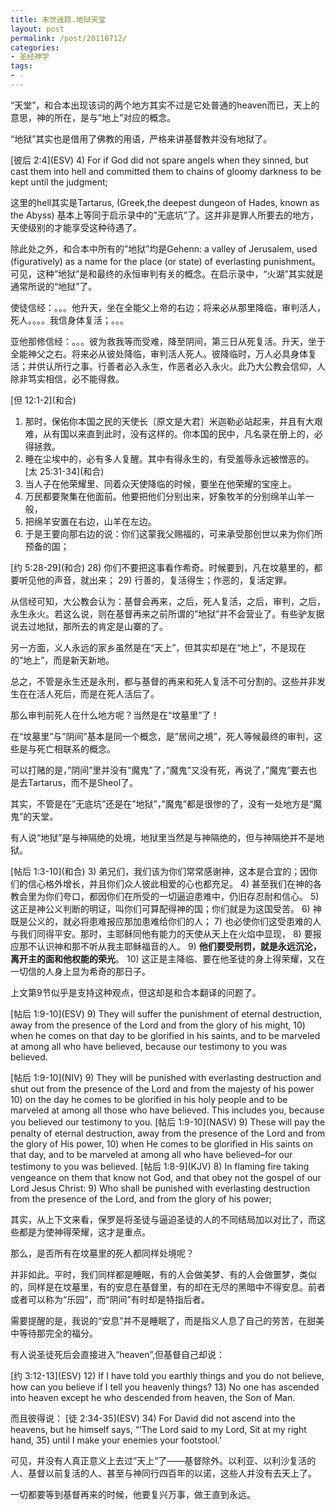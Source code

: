 ```yaml
---
title: 末世迷踪.地狱天堂
layout: post
permalink: /post/20110712/
categories:
- 圣经神学
tags:
- ☆
---
```


“天堂”，和合本出现该词的两个地方其实不过是它处普通的heaven而已，天上的意思，神的所在，是与”地上”对应的概念。

“地狱”其实也是借用了佛教的用语，严格来讲基督教并没有地狱了。

>
\[彼后 2:4\](ESV)
4) For if God did not spare angels when they sinned, but cast them into hell and committed them to chains of gloomy darkness to be kept until the judgment;

这里的hell其实是Tartarus, (Greek,the deepest dungeon of Hades, known as the Abyss) 基本上等同于启示录中的”无底坑”了。这并非是罪人所要去的地方，天使级别的才能享受这种待遇了。

除此处之外，和合本中所有的”地狱”均是Gehenn: a valley of Jerusalem, used (figuratively) as a name for the place (or state) of everlasting punishment。可见，这种”地狱”是和最终的永恒审判有关的概念。在启示录中，“火湖”其实就是通常所说的“地狱”了。
>
使徒信经：。。。他升天，坐在全能父上帝的右边；将来必从那里降临，审判活人，死人。。。。我信身体复活；。。。
>
亚他那修信经：。。。彼为救我等而受难，降至阴间，第三日从死复活。升天，坐于全能神父之右。将来必从彼处降临，审判活人死人。彼降临时，万人必具身体复活；并供认所行之事。行善者必入永生，作恶者必入永火。此乃大公教会信仰，人除非笃实相信，必不能得救。
>
\[但 12:1-2\](和合)
1) 那时，保佑你本国之民的天使长〔原文是大君〕米迦勒必站起来，并且有大艰难，从有国以来直到此时，没有这样的。你本国的民中，凡名录在册上的，必得拯救。
2) 睡在尘埃中的，必有多人复醒。其中有得永生的，有受羞辱永远被憎恶的。
\[太 25:31-34\](和合)
31) 当人子在他荣耀里、同着众天使降临的时候，要坐在他荣耀的宝座上。
32) 万民都要聚集在他面前。他要把他们分别出来，好象牧羊的分别绵羊山羊一般，
33) 把绵羊安置在右边，山羊在左边。
34) 于是王要向那右边的说：你们这蒙我父赐福的，可来承受那创世以来为你们所预备的国；
>
\[约 5:28-29\](和合)
28) 你们不要把这事看作希奇。时候要到，凡在坟墓里的，都要听见他的声音，就出来；
29) 行善的，复活得生；作恶的，复活定罪。


从信经可知，大公教会认为：基督会再来，之后，死人复活，之后，审判，之后，永生永火。若这么说，则在基督再来之前所谓的”地狱”并不会营业了。有些驴友据说去过地狱，那所去的肯定是山寨的了。

另一方面，义人永远的家乡虽然是在“天上”，但其实却是在“地上”，不是现在的“地上”，而是新天新地。

总之，不管是永生还是永刑，都与基督的再来和死人复活不可分割的。这些并非发生在在活人死后，而是在死人活后了。

那么审判前死人在什么地方呢？当然是在“坟墓里”了！

在“坟墓里”与”阴间”基本是同一个概念，是”居间之境”，死人等候最终的审判，这些是与死亡相联系的概念。

可以打赌的是，”阴间”里并没有”魔鬼”了，”魔鬼”又没有死，再说了，”魔鬼”要去也是去Tartarus，而不是Sheol了。

其实，不管是在”无底坑”还是在”地狱”，”魔鬼”都是很惨的了，没有一处地方是“魔鬼”的天堂。

有人说“地狱”是与神隔绝的处境，地狱里当然是与神隔绝的，但与神隔绝并不是地狱。

>
\[帖后 1:3-10\](和合)
3) 弟兄们，我们该为你们常常感谢神，这本是合宜的；因你们的信心格外增长，并且你们众人彼此相爱的心也都充足。
4) 甚至我们在神的各教会里为你们夸口，都因你们在所受的一切逼迫患难中，仍旧存忍耐和信心。
5) 这正是神公义判断的明证，叫你们可算配得神的国；你们就是为这国受苦。
6) 神既是公义的，就必将患难报应那加患难给你们的人；
7) 也必使你们这受患难的人与我们同得平安。那时，主耶稣同他有能力的天使从天上在火焰中显现，
8) 要报应那不认识神和那不听从我主耶稣福音的人。
9) **他们要受刑罚，就是永远沉沦，离开主的面和他权能的荣光**。
10) 这正是主降临、要在他圣徒的身上得荣耀，又在一切信的人身上显为希奇的那日子。


上文第9节似乎是支持这种观点，但这却是和合本翻译的问题了。

>
\[帖后 1:9-10\](ESV)
9) They will suffer the punishment of eternal destruction, away from the presence of the Lord and from the glory of his might,
10) when he comes on that day to be glorified in his saints, and to be marveled at among all who have believed, because our testimony to you was believed.
>
\[帖后 1:9-10\](NIV)
9) They will be punished with everlasting destruction and shut out from the presence of the Lord and from the majesty of his power
10) on the day he comes to be glorified in his holy people and to be marveled at among all those who have believed. This includes you, because you believed our testimony to you.
\[帖后 1:9-10\](NASV)
9) These will pay the penalty of eternal destruction, away from the presence of the Lord and from the glory of His power,
10) when He comes to be glorified in His saints on that day, and to be marveled at among all who have believed–for our testimony to you was believed.
\[帖后 1:8-9\](KJV)
8) In flaming fire taking vengeance on them that know not God, and that obey not the gospel of our Lord Jesus Christ:
9) Who shall be punished with everlasting destruction from the presence of the Lord, and from the glory of his power;


其实，从上下文来看，保罗是将圣徒与逼迫圣徒的人的不同结局加以对比了，而这些都是为使神得荣耀，这才是重点。

那么，是否所有在坟墓里的死人都同样处境呢？

并非如此。平时，我们同样都是睡眠，有的人会做美梦、有的人会做噩梦，类似的，同样是在坟墓里，有的安息在基督里，有的却在无尽的黑暗中不得安息。前者或者可以称为“乐园”，而“阴间”有时却是特指后者。

需要提醒的是，我说的“安息”并不是睡眠了，而是指义人息了自己的劳苦，在甜美中等待那完全的福分。

有人说圣徒死后会直接进入“heaven”,但基督自己却说：

>
\[约 3:12-13\](ESV)
12) If I have told you earthly things and you do not believe, how can you believe if I tell you heavenly things?
13) No one has ascended into heaven except he who descended from heaven, the Son of Man.


而且彼得说：
\[徒 2:34-35\](ESV)
34) For David did not ascend into the heavens, but he himself says, “‘The Lord said to my Lord, Sit at my right hand,
35) ​​​​​​​​until I make your enemies your footstool.’


可见，并没有人真正意义上去过”天上”了——基督除外。以利亚、以利沙复活的人、基督以前复活的人、甚至与神同行四百年的以诺，这些人并没有去天上了。

一切都要等到基督再来的时候，他要复兴万事，做王直到永远。
